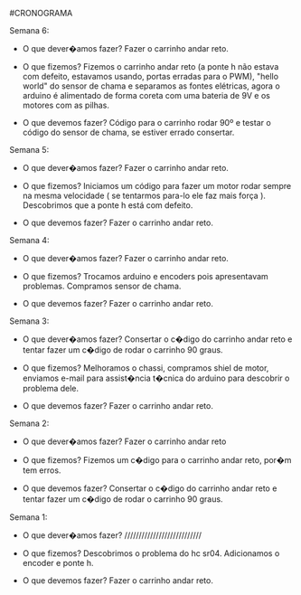 #CRONOGRAMA

Semana 6:
- O que dever�amos fazer? 
Fazer o carrinho andar reto.

-  O que fizemos? 
Fizemos o carrinho andar reto (a ponte h não estava com defeito, estavamos usando, portas erradas para o PWM),
"hello world" do sensor de chama e separamos as fontes elétricas,
agora o arduino é alimentado de forma coreta com uma bateria de 9V e os motores com as pilhas.

- O que devemos fazer? 
Código para o carrinho rodar 90º e testar o código do sensor de chama, se estiver errado consertar.

Semana 5:
- O que dever�amos fazer? 
Fazer o carrinho andar reto.

-  O que fizemos? 
Iniciamos um código para fazer um motor rodar sempre na mesma velocidade ( se tentarmos para-lo ele faz mais força ).
Descobrimos que a ponte h está com defeito.

- O que devemos fazer? 
Fazer o carrinho andar reto.

Semana 4:
- O que dever�amos fazer? 
Fazer o carrinho andar reto.

-  O que fizemos? 
Trocamos arduino e encoders pois apresentavam problemas. Compramos sensor de chama.

- O que devemos fazer? 
Fazer o carrinho andar reto.

Semana 3:
- O que dever�amos fazer? 
Consertar o c�digo do carrinho andar reto e tentar fazer um c�digo de rodar o carrinho 90 graus.

-  O que fizemos? 
Melhoramos o chassi, compramos shiel de motor, enviamos e-mail para assist�ncia t�cnica do arduino para descobrir o problema dele.

- O que devemos fazer? 
Fazer o carrinho andar reto.

Semana 2:
- O que dever�amos fazer?
Fazer o carrinho andar reto

- O que fizemos?
Fizemos um c�digo para o carrinho andar reto, por�m tem erros.

- O que devemos fazer?
Consertar o c�digo do carrinho andar reto e tentar fazer um c�digo de rodar o carrinho 90 graus.

Semana 1:
- O que dever�amos fazer?
///////////////////////////

- O que fizemos?
Descobrimos o problema do hc sr04. 
Adicionamos o encoder e ponte h.

- O que devemos fazer?
Fazer o carrinho andar reto.
